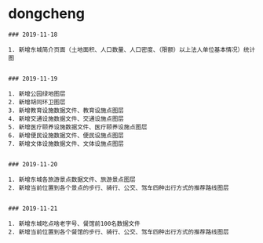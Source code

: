 # dongcheng


    ### 2019-11-18

    1. 新增东城简介页面（土地面积、人口数量、人口密度、（限额）以上法人单位基本情况）统计图


    ### 2019-11-19

    1. 新增公园绿地图层
    2. 新增胡同环卫图层
    3. 新增教育设施数据文件、教育设施点图层
    4. 新增交通设施数据文件、交通设施点图层
    5. 新增医疗颐养设施数据文件、医疗颐养设施点图层
    6. 新增便民设施数据文件、便民设施点图层
    7. 新增文体设施数据文件、文体设施点图层


    ### 2019-11-20

    1. 新增东城各旅游景点数据文件、旅游景点图层
    2. 新增当前位置到各个景点的步行、骑行、公交、驾车四种出行方式的推荐路线图层


    ### 2019-11-21

    1. 新增东城吃点啥老字号、餐馆前100名数据文件
    2. 新增当前位置到各个餐馆的步行、骑行、公交、驾车四种出行方式的推荐路线图层